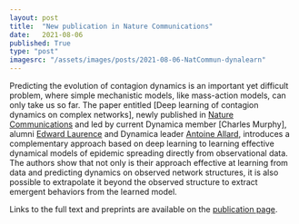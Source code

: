 ```yaml
---
layout: post
title:  "New publication in Nature Communications"
date:   2021-08-06
published: True
type: "post"
imagesrc: "/assets/images/posts/2021-08-06-NatCommun-dynalearn"
---
```


Predicting the evolution of contagion dynamics is an important yet difficult problem, where simple mechanistic models, like mass-action models, can only take us so far. The paper entitled [Deep learning of contagion dynamics on complex networks], newly published in [Nature Communications](https://doi.org/10.1038/s41467-021-24732-2) and led by current Dynamica member [Charles Murphy], alumni [Edward Laurence](https://edwardlaurence.me/) and Dynamica leader [Antoine Allard](https://antoineallard.github.io/), introduces a complementary approach based on deep learning to learning effective dynamical models of epidemic spreading directly from observational data. The authors show that not only is their approach effective at learning from data and predicting dynamics on observed network structures, it is also possible to extrapolate it beyond the observed structure to extract emergent behaviors from the learned model.

Links to the full text and preprints are available on the [publication page](https://dynamicalab.github.io/publications.html).
